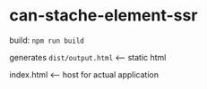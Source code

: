 # can-stache-element-ssr

build: `npm run build`

generates `dist/output.html` <-- static html

index.html <-- host for actual application
